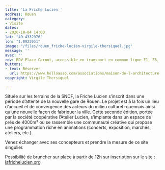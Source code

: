 ```yaml
---
title: 'La Friche Lucien '
address: Rouen
category:
- Visite
dates:
- 2020-10-04 14:00
lat: "49.4332076"
lon: "1.0923051"
image: "/files/rouen_friche-lucien-virgile-thersiquel.jpg"
message: ''
avec: ''
rdv: RDV Place Carnot, accessible en transport en commun ligne F1, F3, 6.
buttons:
- text: Réserver
  url: https://www.helloasso.com/associations/maison-de-l-architecture-de-normandie-le-forum/evenements/la-friche-lucien
copyright: Virgile Thersiquel

---
```

Située sur les terrains de la SNCF, la Friche Lucien s’inscrit dans une période d’attente de la nouvelle gare de Rouen. Le projet est à la fois un lieu d’accueil et de convergence des acteurs du milieu culturel rouennais ainsi qu’une nouvelle façon de fabriquer la ville. Cette seconde édition, portée par la société coopérative l’Atelier Lucien, s’implante dans un espace de près de 4000m² où se rassemble une communauté créative qui propose une programmation riche en animations (concerts, exposition, marchés, ateliers, etc.).

Venez échanger avec ses concepteurs et prendre la mesure de ce site singulier.

Possibilité de bruncher sur place à partir de 12h sur inscription sur le site : [lafrichelucien.org](https://www.lafrichelucien.org/programme "Inscriptions brunch")